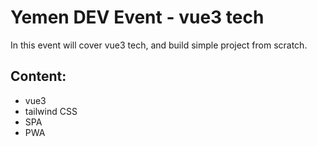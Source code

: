# Yemen DEV Event - vue3 tech
In this event will cover vue3 tech, and build simple project from scratch.

## Content:
- vue3 
- tailwind CSS 
- SPA
- PWA
